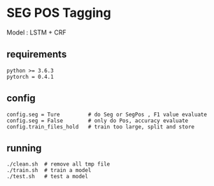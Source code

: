 # SEG POS Tagging 

Model : LSTM + CRF


## requirements

```
python >= 3.6.3
pytorch = 0.4.1
```

## config
```
config.seg = Ture         # do Seg or SegPos , F1 value evaluate
config.seg = False        # only do Pos, accuracy evaluate 
config.train_files_hold   # train too large, split and store 
```

## running

```
./clean.sh  # remove all tmp file
./train.sh  # train a model 
./test.sh   # test a model 
```

